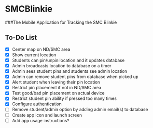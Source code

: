 # SMCBlinkie
###The Mobile Application for Tracking the SMC Blinkie  


## To-Do List  
- [X] Center map on ND/SMC area  
- [X] Show current location  
- [X] Students can pin/unpin location and it updates database  
- [X] Admin broadcasts location to database on a timer  
- [X] Admin sees student pins and students see admin location  
- [X] Admin can remove student pins from database when picked up  
- [X] Alert student when leaving their pin location  
- [X] Restrict pin placement if not in ND/SMC area  
- [X] Test good/bad pin placement on actual device
- [X] Restrict student pin ability if pressed too many times  
- [X] Configure authentication 
- [ ] Remove student/admin option by adding admin email(s) to database
- [ ] Create app icon and launch screen
- [ ] Add app usage instructions? 
